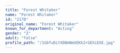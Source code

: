 ```yaml
---
title: "Forest Whitaker"
name: "Forest Whitaker"
id: "2178"
original_name: "Forest Whitaker"
known_for_department: "Acting"
gender: "2"
adult: "false"
profile_path: "/1GbfuDitXDBmNmXEKk2rGEXiEXE.jpg"
---
```

